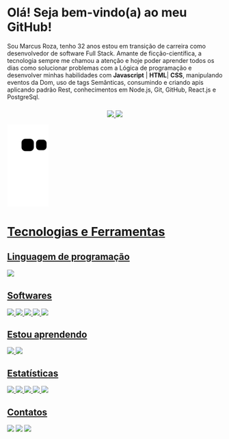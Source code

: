  # Olá! Seja bem-vindo(a) ao meu GitHub!
 

 Sou Marcus Roza, tenho 32 anos estou em transição de carreira como desenvolvedor de software Full Stack. Amante de ficção-científica, a tecnologia sempre me chamou a atenção e hoje poder aprender todos os dias como solucionar problemas com a Lógica de programação e desenvolver minhas habilidades com **Javascript** | **HTML**|  **CSS**, manipulando eventos da Dom, uso de tags Semânticas, consumindo e criando apis aplicando padrão Rest, conhecimentos em Node.js, Git, GitHub, React.js 
e PostgreSql.


###
<div align="center">
  <a href="https://github.com/marvindev2022">
  <img height="180em" src="https://github-readme-stats.vercel.app/api?username=marvindev2022&show_icons=true&theme=nightowl&include_all_commits=true&count_private=true&custom_title=Marcus%20Roza%20%27s%20GitHub%20Stats"/>
  <img height="180em" src="https://github-readme-stats.vercel.app/api/top-langs/?username=marvindev2022&layout=compact&langs_count=7&theme=nightowl"/>
</div>

  ![](https://github.com/marvindev2022/marvindev2022/blob/output/github-contribution-grid-snake.svg)

# Tecnologias e Ferramentas

## Linguagem de programação

<div>
            <img  height="80em"src="https://cdn.jsdelivr.net/gh/devicons/devicon/icons/javascript/javascript-plain.svg" />

</div>


## Softwares

<div>
            <img height="80em" src="https://cdn.jsdelivr.net/gh/devicons/devicon/icons/html5/html5-original.svg" />
            <img height="80em" src="https://cdn.jsdelivr.net/gh/devicons/devicon/icons/css3/css3-original.svg" />
            <img height="78em" src="https://cdn.jsdelivr.net/gh/devicons/devicon/icons/git/git-original.svg" />
            <img height="90em"src="https://cdn.jsdelivr.net/gh/devicons/devicon/icons/nodejs/nodejs-original-wordmark.svg" />
            <img height="75em" src="https://cdn.jsdelivr.net/gh/devicons/devicon/icons/npm/npm-original-wordmark.svg" />
</div>

## Estou aprendendo

<div>
            <img height="80em"src="https://cdn.jsdelivr.net/gh/devicons/devicon/icons/postgresql/postgresql-original-wordmark.svg" />
            <img height="80em" src="https://cdn.jsdelivr.net/gh/devicons/devicon/icons/react/react-original-wordmark.svg" />
</div>

 ## Estatísticas 
 
 ![](http://github-profile-summary-cards.vercel.app/api/cards/profile-details?username=marvindev2022&theme=tokyonight)
 ![](http://github-profile-summary-cards.vercel.app/api/cards/repos-per-language?username=marvindev2022&theme=tokyonight)
 ![](http://github-profile-summary-cards.vercel.app/api/cards/most-commit-language?username=marvindev2022&theme=tokyonight)
 ![](http://github-profile-summary-cards.vercel.app/api/cards/stats?username=marvindev2022&theme=tokyonight)
 ![](http://github-profile-summary-cards.vercel.app/api/cards/productive-time?username=marvindev2022&theme=tokyonight&utcOffset=8)
  
  
## Contatos

<div>
<a href="https://instagram.com/marcus.roza" target="_blank"><img src="https://img.shields.io/badge/-Instagram-%23E4405F?style=for-the-badge&logo=instagram&logoColor=white" target="_blank"></a>
<a href = "mailto:mavirolero@gmail.com"><img src="https://img.shields.io/badge/Gmail-D14836?style=for-the-badge&logo=gmail&logoColor=white" target="_blank"></a>
<a href="https://www.linkedin.com/in/marcus-roza/" target="_blank"><img src="https://img.shields.io/badge/-LinkedIn-%230077B5?style=for-the-badge&logo=linkedin&logoColor=white" target="_blank"></a>
</div>
